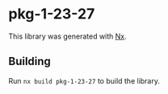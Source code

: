 # pkg-1-23-27

This library was generated with [Nx](https://nx.dev).

## Building

Run `nx build pkg-1-23-27` to build the library.
